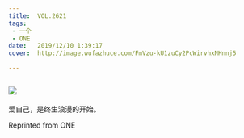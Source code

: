 ```yaml
---
title:	VOL.2621
tags:
 - 一个
 - ONE
date:	2019/12/10 1:39:17
cover:	http://image.wufazhuce.com/FmVzu-kU1zuCy2PcWirvhxNHnnj5

---
```

![](http://image.wufazhuce.com/FmVzu-kU1zuCy2PcWirvhxNHnnj5)
---

爱自己，是终生浪漫的开始。
 
Reprinted from ONE

